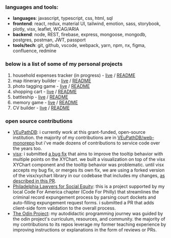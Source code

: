 <h3 align="left">languages and tools:</h3>
<ul>
 <li>
   <strong>languages</strong>: javascript, typescript, css, html, sql
 </li>
 <li>
   <strong>frontend</strong>: react, redux, material UI, tailwind, emotion, sass, storybook, plotly, visx, leaflet, WCAG/ARIA
 </li>
 <li>
   <strong>backend</strong>: node, REST, firebase, express, mongoose, mongodb, postgres, postman, JWT, passport
 </li>
 <li>
   <strong>tools/tech</strong>: git, github, vscode, webpack, yarn, npm, nx, figma, confluence, redmine
 </li>
</ul>

<h3>below is a list of some of my personal projects</h3>
  <ol>
    <li>household expenses tracker (in progress) - <a href="https://monthly-expenses-tracker.adaptable.app/">live</a> / <a href="https://github.com/jernestmyers/monthly-expenses-tracker#readme">README</a></li>
    <li>map itinerary builder - <a href="https://catch-me-at.web.app/">live</a> / <a href="https://github.com/jernestmyers/catch-me-at#readme">README</a></li>
    <li>photo tagging game - <a href="https://jernestmyers.github.io/photo-tag-game/">live</a> / <a href="https://github.com/jernestmyers/photo-tag-game#readme">README</a></li>
    <li>shopping cart - <a href="https://jernestmyers.github.io/shopping-cart/">live</a> / <a href="https://github.com/jernestmyers/shopping-cart#readme">README</a></li>
    <li>battleship - <a href="https://jernestmyers.github.io/battleship/">live</a> / <a href="https://github.com/jernestmyers/battleship#readme">README</a></li>
    <li>memory game - <a href="https://jernestmyers.github.io/memory-game/">live</a> / <a href="https://github.com/jernestmyers/memory-game#readme">README</a></li>
    <li>CV builder - <a href="https://jernestmyers.github.io/cv-project/">live</a> / <a href="https://github.com/jernestmyers/cv-project#readme">README</a></li>
  </ol>

<h3>open source contributions</h3>
<ul>
 <li><a href="https://github.com/VEuPathDB">VEuPathDB</a>: i currently work at this grant-funded, open-source institution. the majority of my contributions are in <a href="https://github.com/VEuPathDB/web-monorepo">VEuPathDB/web-monorepo</a> but i've made dozens of contributions to service code over the years too.</li>
 <li>
  <a href="https://github.com/airbnb/visx">visx</a>: i submitted <a href="https://github.com/airbnb/visx/pull/1734">a bug fix</a> that aims to improve the tooltip behavior with multiple points on the XYChart. we built a visualization on top of the visx XYChart component and the tooltip behavior was problematic. until visx accepts my bug fix, or merges its own fix, we are using a forked version of the visx/xychart library in our codebase that includes my changes, <a href="https://github.com/VEuPathDB/web-monorepo/pull/381">as described in this PR</a>.
 </li>
 <li><a href="https://github.com/Philadelphia-Lawyers-for-Social-Equity">Philadelphia Lawyers for Social Equity</a>: this is a project supported by my local Code For America chapter (Code For Philly) that streamlines the criminal record expungement process by parsing court dockets and auto-filling expungement request forms. i submitted a PR that adds client-side form validation to the overall process.
 </li>
 <li>
  <a href="https://github.com/TheOdinProject">The Odin Project</a>: my autodidactic programming journey was guided by the odin project's curriculum, resources, and community. the majority of my contributions to its repos leverage my former teaching experience by improving instructions or explanations in the form of reviews or PRs. 
 </li>
</ul>
